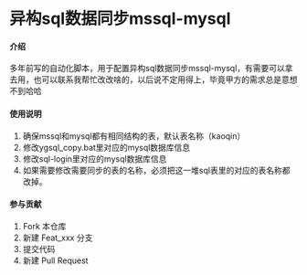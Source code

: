 # 异构sql数据同步mssql-mysql

#### 介绍

多年前写的自动化脚本，用于配置异构sql数据同步mssql-mysql，有需要可以拿去用，也可以联系我帮忙改改啥的，以后说不定用得上，毕竟甲方的需求总是意想不到哈哈
#### 使用说明

1.  确保mssql和mysql都有相同结构的表，默认表名称（kaoqin）
2.  修改ygsql_copy.bat里对应的mysql数据库信息
3.  修改sql-login里对应的mysql数据库信息
4.  如果需要修改需要同步的表的名称，必须把这一堆sql表里的对应的表名称都改掉。

#### 参与贡献

1.  Fork 本仓库
2.  新建 Feat_xxx 分支
3.  提交代码
4.  新建 Pull Request
